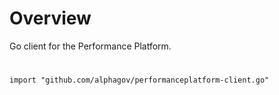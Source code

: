 # Overview

Go client for the Performance Platform.

# 

```
import "github.com/alphagov/performanceplatform-client.go"
```

